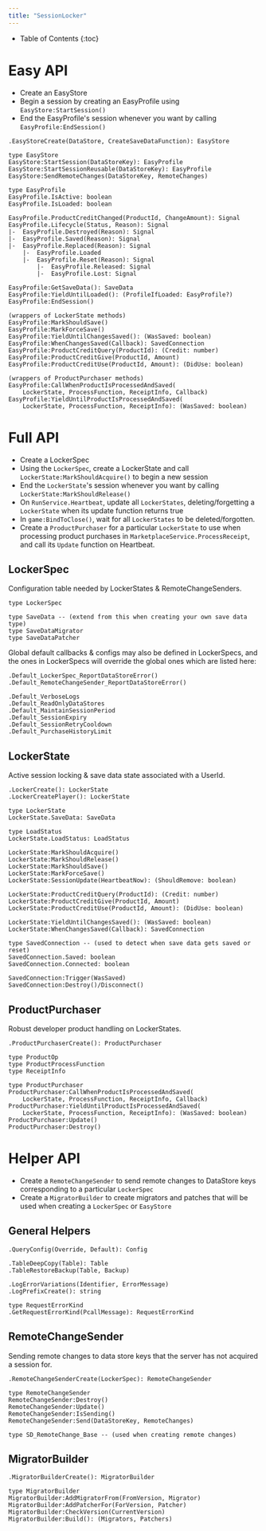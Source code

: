 ```yaml
---
title: "SessionLocker"
---
```


* Table of Contents
{:toc}

# Easy API

- Create an EasyStore
- Begin a session by creating an EasyProfile using `EasyStore:StartSession()`
- End the EasyProfile's session whenever you want by calling `EasyProfile:EndSession()`

```luau
.EasyStoreCreate(DataStore, CreateSaveDataFunction): EasyStore

type EasyStore
EasyStore:StartSession(DataStoreKey): EasyProfile
EasyStore:StartSessionReusable(DataStoreKey): EasyProfile
EasyStore:SendRemoteChanges(DataStoreKey, RemoteChanges)

type EasyProfile
EasyProfile.IsActive: boolean
EasyProfile.IsLoaded: boolean

EasyProfile.ProductCreditChanged(ProductId, ChangeAmount): Signal
EasyProfile.Lifecycle(Status, Reason): Signal 
|-	EasyProfile.Destroyed(Reason): Signal
|-	EasyProfile.Saved(Reason): Signal
|-	EasyProfile.Replaced(Reason): Signal
	|-	EasyProfile.Loaded
	|-	EasyProfile.Reset(Reason): Signal
		|-	EasyProfile.Released: Signal
		|-	EasyProfile.Lost: Signal

EasyProfile:GetSaveData(): SaveData
EasyProfile:YieldUntilLoaded(): (ProfileIfLoaded: EasyProfile?)
EasyProfile:EndSession()

(wrappers of LockerState methods)
EasyProfile:MarkShouldSave()
EasyProfile:MarkForceSave()
EasyProfile:YieldUntilChangesSaved(): (WasSaved: boolean)
EasyProfile:WhenChangesSaved(Callback): SavedConnection
EasyProfile:ProductCreditQuery(ProductId): (Credit: number)
EasyProfile:ProductCreditGive(ProductId, Amount)
EasyProfile:ProductCreditUse(ProductId, Amount): (DidUse: boolean)

(wrappers of ProductPurchaser methods)
EasyProfile:CallWhenProductIsProcessedAndSaved(
	LockerState, ProcessFunction, ReceiptInfo, Callback)
EasyProfile:YieldUntilProductIsProcessedAndSaved(
	LockerState, ProcessFunction, ReceiptInfo): (WasSaved: boolean)
```

# Full API

- Create a LockerSpec
- Using the `LockerSpec`, create a LockerState and call `LockerState:MarkShouldAcquire()` to begin a new session
- End the `LockerState`'s session whenever you want by calling `LockerState:MarkShouldRelease()`
- On `RunService.Heartbeat`, update all `LockerStates`, deleting/forgetting a `LockerState` when its update function returns true
- In `game:BindToClose()`, wait for all `LockerStates` to be deleted/forgotten.
- Create a `ProductPurchaser` for a particular `LockerState` to use when processing product purchases in `MarketplaceService.ProcessReceipt`, and call its `Update` function on Heartbeat.

## LockerSpec
Configuration table needed by LockerStates & RemoteChangeSenders.

```luau
type LockerSpec 

type SaveData -- (extend from this when creating your own save data type)
type SaveDataMigrator
type SaveDataPatcher
```

Global default callbacks & configs may also be defined in LockerSpecs, and the ones in LockerSpecs will
override the global ones which are listed here:

```
.Default_LockerSpec_ReportDataStoreError()
.Default_RemoteChangeSender_ReportDataStoreError()

.Default_VerboseLogs
.Default_ReadOnlyDataStores
.Default_MaintainSessionPeriod
.Default_SessionExpiry
.Default_SessionRetryCooldown
.Default_PurchaseHistoryLimit
```

## LockerState
Active session locking & save data state associated with a UserId.

```luau
.LockerCreate(): LockerState
.LockerCreatePlayer(): LockerState

type LockerState
LockerState.SaveData: SaveData

type LoadStatus
LockerState.LoadStatus: LoadStatus

LockerState:MarkShouldAcquire()
LockerState:MarkShouldRelease()
LockerState:MarkShouldSave()
LockerState:MarkForceSave()
LockerState:SessionUpdate(HeartbeatNow): (ShouldRemove: boolean)

LockerState:ProductCreditQuery(ProductId): (Credit: number)
LockerState:ProductCreditGive(ProductId, Amount)
LockerState:ProductCreditUse(ProductId, Amount): (DidUse: boolean)

LockerState:YieldUntilChangesSaved(): (WasSaved: boolean)
LockerState:WhenChangesSaved(Callback): SavedConnection

type SavedConnection -- (used to detect when save data gets saved or reset)
SavedConnection.Saved: boolean
SavedConnection.Connected: boolean

SavedConnection:Trigger(WasSaved)
SavedConnection:Destroy()/Disconnect()
```

## ProductPurchaser
Robust developer product handling on LockerStates.

```luau
.ProductPurchaserCreate(): ProductPurchaser

type ProductOp
type ProductProcessFunction
type ReceiptInfo

type ProductPurchaser
ProductPurchaser:CallWhenProductIsProcessedAndSaved(
	LockerState, ProcessFunction, ReceiptInfo, Callback)
ProductPurchaser:YieldUntilProductIsProcessedAndSaved(
	LockerState, ProcessFunction, ReceiptInfo): (WasSaved: boolean)
ProductPurchaser:Update()
ProductPurchaser:Destroy()
```

# Helper API
- Create a `RemoteChangeSender` to send remote changes to DataStore keys corresponding to a particular `LockerSpec`
- Create a `MigratorBuilder` to create migrators and patches that will be used when creating a `LockerSpec` or `EasyStore`

## General Helpers
```luau
.QueryConfig(Override, Default): Config

.TableDeepCopy(Table): Table
.TableRestoreBackup(Table, Backup)

.LogErrorVariations(Identifier, ErrorMessage)
.LogPrefixCreate(): string

type RequestErrorKind
.GetRequestErrorKind(PcallMessage): RequestErrorKind
```

## RemoteChangeSender
Sending remote changes to data store keys that the server has not acquired a
session for.

```luau
.RemoteChangeSenderCreate(LockerSpec): RemoteChangeSender

type RemoteChangeSender
RemoteChangeSender:Destroy()
RemoteChangeSender:Update()
RemoteChangeSender:IsSending()
RemoteChangeSender:Send(DataStoreKey, RemoteChanges)

type SD_RemoteChange_Base -- (used when creating remote changes)
```

## MigratorBuilder

```
.MigratorBuilderCreate(): MigratorBuilder

type MigratorBuilder
MigratorBuilder:AddMigratorFrom(FromVersion, Migrator)
MigratorBuilder:AddPatcherFor(ForVersion, Patcher)
MigratorBuilder:CheckVersion(CurrentVersion)
MigratorBuilder:Build(): (Migrators, Patchers)
```
